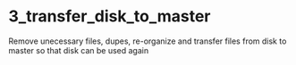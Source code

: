 # 3_transfer_disk_to_master
Remove unecessary files, dupes, re-organize and transfer files from disk to master so that disk can be used again
